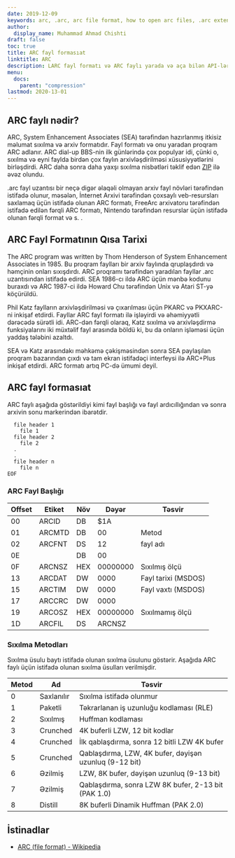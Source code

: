 ```yaml
---
date: 2019-12-09
keywords: arc, .arc, arc file format, how to open arc files, .arc extension, arc extension
author:
  display_name: Muhammad Ahmad Chishti
draft: false
toc: true
title: ARC fayl formasıat
linktitle: ARC
description: LARC fayl formatı və ARC faylı yarada və aça bilən API-lər haqqında qazanıns.
menu:
  docs:
    parent: "compression"
lastmod: 2020-13-01
---
```


## ARC faylı nədir?

ARC, System Enhancement Associates (SEA) tərəfindən hazırlanmış itkisiz məlumat sıxılma və arxiv formatıdır. Fayl formatı və onu yaradan proqram ARC adlanır. ARC dial-up BBS-nin ilk günlərində çox populyar idi, çünki o, sıxılma və eyni faylda birdən çox faylın arxivləşdirilməsi xüsusiyyətlərini birləşdirdi. ARC daha sonra daha yaxşı sıxılma nisbətləri təklif edən [ZIP](/compression/zip/) ilə əvəz olundu.

.arc fayl uzantısı bir neçə digər əlaqəli olmayan arxiv fayl növləri tərəfindən istifadə olunur, məsələn, İnternet Arxivi tərəfindən çoxsaylı veb-resursları saxlamaq üçün istifadə olunan ARC formatı, FreeArc arxivatoru tərəfindən istifadə edilən fərqli ARC formatı, Nintendo tərəfindən resurslar üçün istifadə olunan fərqli format və s. .

## ARC Fayl Formatının Qısa Tarixi

The ARC program was written by Thom Henderson of System Enhancement Associates in 1985. Bu proqram faylları bir arxiv faylında qruplaşdırdı və həmçinin onları sıxışdırdı. ARC proqramı tərəfindən yaradılan fayllar .arc uzantısından istifadə edirdi. SEA 1986-cı ildə ARC üçün mənbə kodunu buraxdı və ARC 1987-ci ildə Howard Chu tərəfindən Unix və Atari ST-yə köçürüldü.

Phil Katz faylların arxivləşdirilməsi və çıxarılması üçün PKARC və PKXARC-ni inkişaf etdirdi. Fayllar ARC fayl formatı ilə işləyirdi və əhəmiyyətli dərəcədə sürətli idi. ARC-dən fərqli olaraq, Katz sıxılma və arxivləşdirmə funksiyalarını iki müxtəlif fayl arasında böldü ki, bu da onların işləməsi üçün yaddaş tələbini azaltdı.

SEA və Katz arasındakı məhkəmə çəkişməsindən sonra SEA paylaşılan proqram bazarından çıxdı və tam ekran istifadəçi interfeysi ilə ARC+Plus inkişaf etdirdi. ARC formatı artıq PC-də ümumi deyil.

## ARC fayl formasıat

ARC faylı aşağıda göstərildiyi kimi fayl başlığı və fayl ardıcıllığından və sonra arxivin sonu markerindən ibarətdir.

```console
  file header 1
    file 1
  file header 2
    file 2
  .
  .
  file header n
    file n
EOF
```

### ARC Fayl Başlığı ###

|Offset|Etiket|Növ|Dəyər|Təsvir|
|---|---|---|---|---|
|00|ARCID |DB|$1A| |
|01|ARCMTD|DB|00|Metod|
|02|ARCFNT|DS|12|fayl adı|
|0E| |DB|00| |
|0F|ARCNSZ|HEX|00000000|Sıxılmış ölçü|
|13|ARCDAT|DW|0000|Fayl tarixi (MSDOS)|
|15|ARCTIM|DW|0000|Fayl vaxtı (MSDOS)|
|17|ARCCRC|DW|0000| |
|19|ARCOSZ|HEX|00000000|Sıxılmamış ölçü|
|1D|ARCFIL|DS|ARCNSZ| |

### Sıxılma Metodları ###

Sıxılma üsulu baytı istifadə olunan sıxılma üsulunu göstərir. Aşağıda ARC faylı üçün istifadə olunan sıxılma üsulları verilmişdir.

|Metod|Ad|Təsvir|
|---|---|---|
|0|Saxlanılır|Sıxılma istifadə olunmur|
|1|Paketli|Təkrarlanan iş uzunluğu kodlaması (RLE)|
|2|Sıxılmış|Huffman kodlaması|
|3|Crunched|4K buferli LZW, 12 bit kodlar|
|4|Crunched|İlk qablaşdırma, sonra 12 bitli LZW 4K bufer|
|5|Crunched|Qablaşdırma, LZW, 4K bufer, dəyişən uzunluq (9-12 bit)|
|6|Əzilmiş|LZW, 8K bufer, dəyişən uzunluq (9-13 bit)|
|7|Əzilmiş|Qablaşdırma, sonra LZW 8K bufer, 2-13 bit (PAK 1.0)|
|8|Distill|8K buferli Dinamik Huffman (PAK 2.0)|

## İstinadlar

- [ARC (file format) - Wikipedia](https://en.wikipedia.org/wiki/ARC_(file_format))

